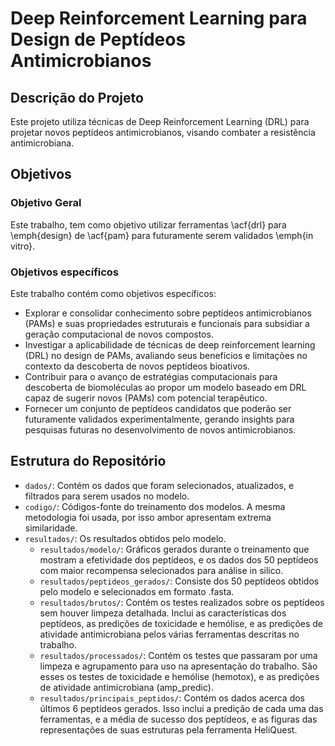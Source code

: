 # Deep Reinforcement Learning para Design de Peptídeos Antimicrobianos

## Descrição do Projeto
Este projeto utiliza técnicas de Deep Reinforcement Learning (DRL) para projetar novos peptídeos antimicrobianos, visando combater a resistência antimicrobiana. 

## Objetivos
### Objetivo Geral
Este trabalho, tem como objetivo utilizar ferramentas \acf{drl} para \emph{design} de \acf{pam} para futuramente serem validados \emph{in vitro}.

### Objetivos específicos
Este trabalho contém como objetivos específicos:
- Explorar e consolidar conhecimento sobre peptídeos antimicrobianos (PAMs) e suas propriedades estruturais e funcionais para subsidiar a geração computacional de novos compostos.
- Investigar a aplicabilidade de técnicas de deep reinforcement learning (DRL) no design de PAMs, avaliando seus benefícios e limitações no contexto da descoberta de novos peptídeos bioativos.
- Contribuir para o avanço de estratégias computacionais para descoberta de biomoléculas ao propor um modelo baseado em DRL capaz de sugerir novos (PAMs) com potencial terapêutico.
- Fornecer um conjunto de peptídeos candidatos que poderão ser futuramente validados experimentalmente, gerando insights para pesquisas futuras no desenvolvimento de novos antimicrobianos.

## Estrutura do Repositório
- `dados/`: Contém os dados que foram selecionados, atualizados, e filtrados para serem usados no modelo.
- `codigo/`: Códigos-fonte do treinamento dos modelos. A mesma metodologia foi usada, por isso ambor apresentam extrema similaridade.
- `resultados/`: Os resultados obtidos pelo modelo.
  - `resultados/modelo/`: Gráficos gerados durante o treinamento que mostram a efetividade dos peptídeos, e os dados dos 50 peptídeos com maior recompensa selecionados para análise in silico.
  - `resultados/peptideos_gerados/`: Consiste dos 50 peptídeos obtidos pelo modelo e selecionados em formato .fasta.
  - `resultados/brutos/`: Contém os testes realizados sobre os peptídeos sem houver limpeza detalhada. Inclui as características dos peptídeos, as predições de toxicidade e hemólise, e as predições de atividade antimicrobiana pelos várias ferramentas descritas no trabalho.
  - `resultados/processados/`: Contém os testes que passaram por uma limpeza e agrupamento para uso na apresentação do trabalho. São esses os testes de toxicidade e hemólise (hemotox), e as predições de atividade antimicrobiana (amp_predic).
  - `resultados/principais_peptidos/`: Contém os dados acerca dos últimos 6 peptídeos gerados. Isso inclui a predição de cada uma das ferramentas, e a média de sucesso dos peptídeos, e as figuras das representações de suas estruturas pela ferramenta HeliQuest.
